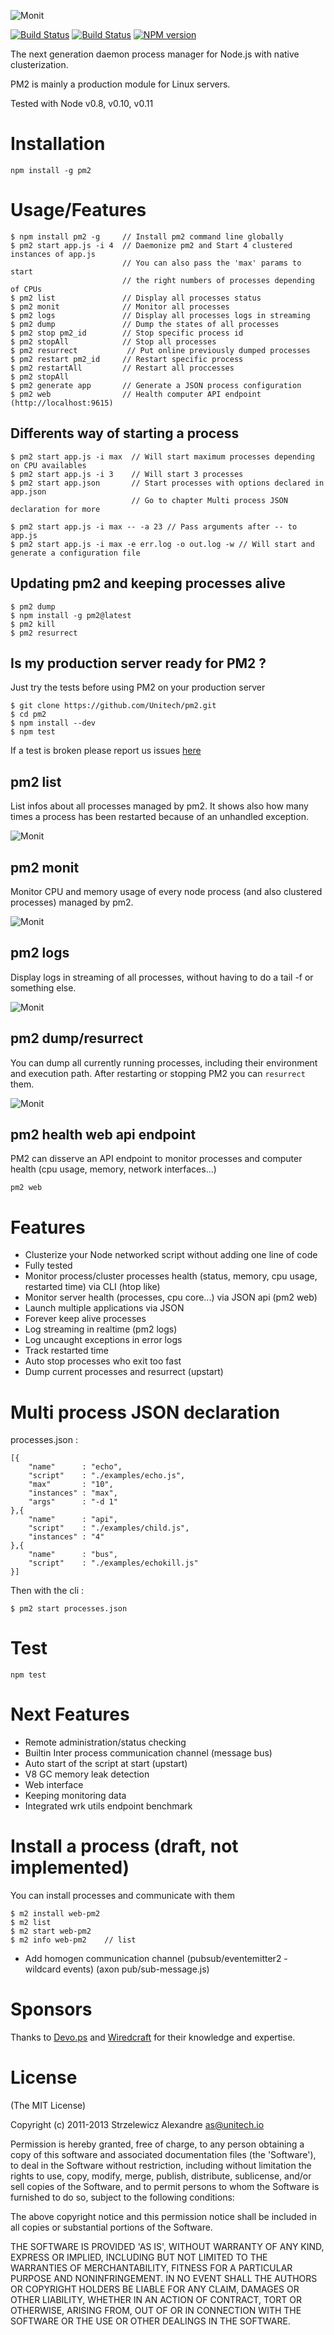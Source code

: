 ![Monit](https://github.com/unitech/pm2/raw/master/pres/pm22.png)

[![Build Status](https://travis-ci.org/Unitech/pm2.png)](https://travis-ci.org/Unitech/pm2)
[![Build Status](https://david-dm.org/Unitech/pm2.png)](https://david-dm.org/Unitech/pm2)
[![NPM version](https://badge.fury.io/js/pm2.png)](http://badge.fury.io/js/pm2)

The next generation daemon process manager for Node.js with native clusterization.

PM2 is mainly a production module for Linux servers.

Tested with Node v0.8, v0.10, v0.11

# Installation

```
npm install -g pm2
```

# Usage/Features

```
$ npm install pm2 -g     // Install pm2 command line globally
$ pm2 start app.js -i 4  // Daemonize pm2 and Start 4 clustered instances of app.js
                         // You can also pass the 'max' params to start 
                         // the right numbers of processes depending of CPUs
$ pm2 list               // Display all processes status
$ pm2 monit              // Monitor all processes
$ pm2 logs               // Display all processes logs in streaming
$ pm2 dump               // Dump the states of all processes
$ pm2 stop pm2_id        // Stop specific process id
$ pm2 stopAll            // Stop all processes
$ pm2 resurrect           // Put online previously dumped processes
$ pm2 restart pm2_id     // Restart specific process
$ pm2 restartAll         // Restart all proccesses
$ pm2 stopAll
$ pm2 generate app       // Generate a JSON process configuration
$ pm2 web                // Health computer API endpoint (http://localhost:9615)
```

## Differents way of starting a process

```
$ pm2 start app.js -i max  // Will start maximum processes depending on CPU availables
$ pm2 start app.js -i 3    // Will start 3 processes
$ pm2 start app.json       // Start processes with options declared in app.json
                           // Go to chapter Multi process JSON declaration for more
                           
$ pm2 start app.js -i max -- -a 23 // Pass arguments after -- to app.js
$ pm2 start app.js -i max -e err.log -o out.log -w // Will start and generate a configuration file
```

## Updating pm2 and keeping processes alive

```
$ pm2 dump
$ npm install -g pm2@latest
$ pm2 kill
$ pm2 resurrect
```

## Is my production server ready for PM2 ?

Just try the tests before using PM2 on your production server

```
$ git clone https://github.com/Unitech/pm2.git
$ cd pm2
$ npm install --dev
$ npm test
```

If a test is broken please report us issues [here](https://github.com/Unitech/pm2/issues?state=open)

## pm2 list

List infos about all processes managed by pm2. It shows also how many times a process has been restarted because of an unhandled exception.

![Monit](https://github.com/unitech/pm2/raw/master/pres/pm2-list.png)

## pm2 monit

Monitor CPU and memory usage of every node process (and also clustered processes) managed by pm2.

![Monit](https://github.com/unitech/pm2/raw/master/pres/pm2-monit.png)

## pm2 logs

Display logs in streaming of all processes, without having to do a tail -f or something else.

![Monit](https://github.com/unitech/pm2/raw/master/pres/pm2-logs.png)

## pm2 dump/resurrect

You can dump all currently running processes, including their environment and execution path.
After restarting or stopping PM2 you can `resurrect` them. 

![Monit](https://github.com/unitech/pm2/raw/master/pres/pm2-resurect.png)

## pm2 health web api endpoint

PM2 can disserve an API endpoint to monitor processes and computer health (cpu usage, memory, network interfaces...)

```
pm2 web
```

# Features

- Clusterize your Node networked script without adding one line of code
- Fully tested
- Monitor process/cluster processes health (status, memory, cpu usage, restarted time) via CLI (htop like)
- Monitor server health (processes, cpu core...) via JSON api (pm2 web)
- Launch multiple applications via JSON
- Forever keep alive processes
- Log streaming in realtime (pm2 logs)
- Log uncaught exceptions in error logs
- Track restarted time
- Auto stop processes who exit too fast
- Dump current processes and resurrect (upstart)

# Multi process JSON declaration

processes.json : 

```
[{
    "name"      : "echo",
    "script"    : "./examples/echo.js",
    "max"       : "10",
    "instances" : "max",
    "args"      : "-d 1"
},{
    "name"      : "api",
    "script"    : "./examples/child.js",
    "instances" : "4"
},{
    "name"      : "bus",
    "script"    : "./examples/echokill.js"
}]
```

Then with the cli :
```
$ pm2 start processes.json
```

# Test

```
npm test
```

# Next Features

- Remote administration/status checking
- Builtin Inter process communication channel (message bus)
- Auto start of the script at start (upstart)
- V8 GC memory leak detection
- Web interface
- Keeping monitoring data
- Integrated wrk utils endpoint benchmark

# Install a process (draft, not implemented)

You can install processes and communicate with them
```
$ m2 install web-pm2
$ m2 list
$ m2 start web-pm2
$ m2 info web-pm2    // list 
```

- Add homogen communication channel (pubsub/eventemitter2 - wildcard events) (axon pub/sub-message.js)

# Sponsors

Thanks to [Devo.ps](http://devo.ps/) and [Wiredcraft](http://wiredcraft.com/) for their knowledge and expertise.

# License

(The MIT License)

Copyright (c) 2011-2013 Strzelewicz Alexandre <as@unitech.io>

Permission is hereby granted, free of charge, to any person obtaining
a copy of this software and associated documentation files (the
'Software'), to deal in the Software without restriction, including
without limitation the rights to use, copy, modify, merge, publish,
distribute, sublicense, and/or sell copies of the Software, and to
permit persons to whom the Software is furnished to do so, subject to
the following conditions:

The above copyright notice and this permission notice shall be
included in all copies or substantial portions of the Software.

THE SOFTWARE IS PROVIDED 'AS IS', WITHOUT WARRANTY OF ANY KIND,
EXPRESS OR IMPLIED, INCLUDING BUT NOT LIMITED TO THE WARRANTIES OF
MERCHANTABILITY, FITNESS FOR A PARTICULAR PURPOSE AND NONINFRINGEMENT.
IN NO EVENT SHALL THE AUTHORS OR COPYRIGHT HOLDERS BE LIABLE FOR ANY
CLAIM, DAMAGES OR OTHER LIABILITY, WHETHER IN AN ACTION OF CONTRACT,
TORT OR OTHERWISE, ARISING FROM, OUT OF OR IN CONNECTION WITH THE
SOFTWARE OR THE USE OR OTHER DEALINGS IN THE SOFTWARE.
